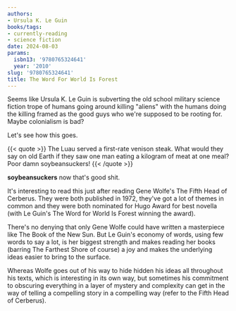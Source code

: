 ```yaml
---
authors:
- Ursula K. Le Guin
books/tags:
- currently-reading
- science fiction
date: 2024-08-03
params:
  isbn13: '9780765324641'
  year: '2010'
slug: '9780765324641'
title: The Word For World Is Forest
---
```


Seems like Ursula K. Le Guin is subverting the old school military science fiction trope of humans going around killing "aliens" with the humans doing the killing framed as the good guys who we're supposed to be rooting for. Maybe colonialism is bad?

Let's see how this goes.

<!--more-->

{{< quote >}} The Luau served a first-rate venison steak. What would they say on old Earth if they saw one man eating a kilogram of meat at one meal? Poor damn soybeansuckers! {{< /quote >}}

**soybeansuckers** now that's good shit.

It's interesting to read this just after reading Gene Wolfe's The Fifth Head of Cerberus. They were both published in 1972, they've got a lot of themes in common and they were both nominated for 
Hugo Award for best novella (with Le Guin's The Word for World Is Forest winning the award).

There's no denying that only Gene Wolfe could have written a masterpiece like The Book of the New Sun. But Le Guin's economy of words, using few words to say a lot, is her biggest strength and makes reading her books (barring The Farthest Shore of course) a joy and makes the underlying ideas easier to bring to the surface.

Whereas Wolfe goes out of his way to hide hidden his ideas all throughout his texts, which is interesting in its own way, but sometimes his commitment to obscuring everything in a layer of mystery and complexity can get in the way of telling a compelling story in a compelling way (refer to the Fifth Head of Cerberus).